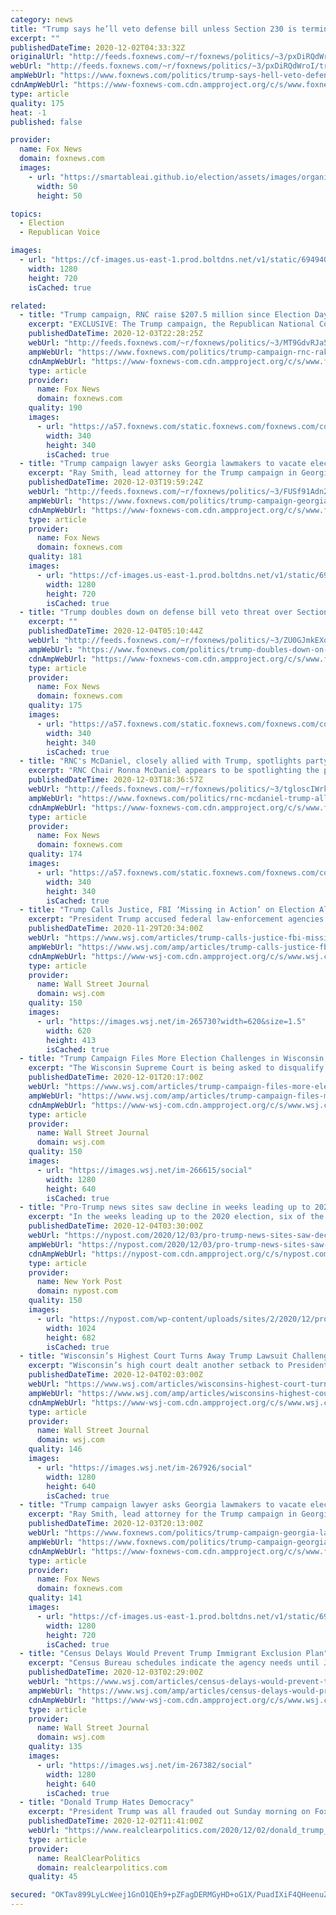 ```yaml
---
category: news
title: "Trump says he’ll veto defense bill unless Section 230 is terminated"
excerpt: ""
publishedDateTime: 2020-12-02T04:33:32Z
originalUrl: "http://feeds.foxnews.com/~r/foxnews/politics/~3/pxDiRQdWroI/trump-says-hell-veto-defense-bill-unless-section-230-is-terminated"
webUrl: "http://feeds.foxnews.com/~r/foxnews/politics/~3/pxDiRQdWroI/trump-says-hell-veto-defense-bill-unless-section-230-is-terminated"
ampWebUrl: "https://www.foxnews.com/politics/trump-says-hell-veto-defense-bill-unless-section-230-is-terminated.amp"
cdnAmpWebUrl: "https://www-foxnews-com.cdn.ampproject.org/c/s/www.foxnews.com/politics/trump-says-hell-veto-defense-bill-unless-section-230-is-terminated.amp"
type: article
quality: 175
heat: -1
published: false

provider:
  name: Fox News
  domain: foxnews.com
  images:
    - url: "https://smartableai.github.io/election/assets/images/organizations/foxnews.com-50x50.jpg"
      width: 50
      height: 50

topics:
  - Election
  - Republican Voice

images:
  - url: "https://cf-images.us-east-1.prod.boltdns.net/v1/static/694940094001/13932a6d-b1f4-4256-b340-5c4d61f03425/d35c9969-b14d-4f46-8554-8f29dc18efb7/1280x720/match/image.jpg"
    width: 1280
    height: 720
    isCached: true

related:
  - title: "Trump campaign, RNC raise $207.5 million since Election Day"
    excerpt: "EXCLUSIVE: The Trump campaign, the Republican National Committee, their joint-fundraising committees and President Trump’s new PAC Save America raised a whopping $207.5 million since Election Day, Fox News has learned."
    publishedDateTime: 2020-12-03T22:28:25Z
    webUrl: "http://feeds.foxnews.com/~r/foxnews/politics/~3/MT9GdvRJa5M/trump-campaign-rnc-rake-in-207-5-million-since-election-day"
    ampWebUrl: "https://www.foxnews.com/politics/trump-campaign-rnc-rake-in-207-5-million-since-election-day.amp"
    cdnAmpWebUrl: "https://www-foxnews-com.cdn.ampproject.org/c/s/www.foxnews.com/politics/trump-campaign-rnc-rake-in-207-5-million-since-election-day.amp"
    type: article
    provider:
      name: Fox News
      domain: foxnews.com
    quality: 190
    images:
      - url: "https://a57.foxnews.com/static.foxnews.com/foxnews.com/content/uploads/2020/10/340/340/brooke-singman-headshot.jpg?ve=1&tl=1"
        width: 340
        height: 340
        isCached: true
  - title: "Trump campaign lawyer asks Georgia lawmakers to vacate election results, choose electors"
    excerpt: "Ray Smith, lead attorney for the Trump campaign in Georgia, announced Thursday before the Georgia State Senate Judiciary Subcommittee that the campaign will be filing a petition to contest the results of the 2020 presidential election."
    publishedDateTime: 2020-12-03T19:59:24Z
    webUrl: "http://feeds.foxnews.com/~r/foxnews/politics/~3/FUSf91Adn2U/trump-campaign-georgia-lawsuit-vacate-election-results"
    ampWebUrl: "https://www.foxnews.com/politics/trump-campaign-georgia-lawsuit-vacate-election-results.amp"
    cdnAmpWebUrl: "https://www-foxnews-com.cdn.ampproject.org/c/s/www.foxnews.com/politics/trump-campaign-georgia-lawsuit-vacate-election-results.amp"
    type: article
    provider:
      name: Fox News
      domain: foxnews.com
    quality: 181
    images:
      - url: "https://cf-images.us-east-1.prod.boltdns.net/v1/static/694940094001/35333bfd-ffdf-4a5c-bdd7-a56ccc453d9b/e8e632a2-e2f0-4099-b7b3-e9ebedad09f6/1280x720/match/image.jpg"
        width: 1280
        height: 720
        isCached: true
  - title: "Trump doubles down on defense bill veto threat over Section 230"
    excerpt: ""
    publishedDateTime: 2020-12-04T05:10:44Z
    webUrl: "http://feeds.foxnews.com/~r/foxnews/politics/~3/ZU0GJmkEXoM/trump-doubles-down-on-defense-bill-veto-threat-over-section-230"
    ampWebUrl: "https://www.foxnews.com/politics/trump-doubles-down-on-defense-bill-veto-threat-over-section-230.amp"
    cdnAmpWebUrl: "https://www-foxnews-com.cdn.ampproject.org/c/s/www.foxnews.com/politics/trump-doubles-down-on-defense-bill-veto-threat-over-section-230.amp"
    type: article
    provider:
      name: Fox News
      domain: foxnews.com
    quality: 175
    images:
      - url: "https://a57.foxnews.com/static.foxnews.com/foxnews.com/content/uploads/2018/09/340/340/demarche.jpg?ve=1&tl=1"
        width: 340
        height: 340
        isCached: true
  - title: "RNC's McDaniel, closely allied with Trump, spotlights party's neutrality"
    excerpt: "RNC Chair Ronna McDaniel appears to be spotlighting the party's neutrality going forward after President Trump leaves the White House on Jan. 20."
    publishedDateTime: 2020-12-03T18:36:57Z
    webUrl: "http://feeds.foxnews.com/~r/foxnews/politics/~3/tgloscIWrkk/rnc-mcdaniel-trump-ally-party-neutrality"
    ampWebUrl: "https://www.foxnews.com/politics/rnc-mcdaniel-trump-ally-party-neutrality.amp"
    cdnAmpWebUrl: "https://www-foxnews-com.cdn.ampproject.org/c/s/www.foxnews.com/politics/rnc-mcdaniel-trump-ally-party-neutrality.amp"
    type: article
    provider:
      name: Fox News
      domain: foxnews.com
    quality: 174
    images:
      - url: "https://a57.foxnews.com/static.foxnews.com/foxnews.com/content/uploads/2019/03/340/340/PaulSteinhauser.jpg?ve=1&tl=1"
        width: 340
        height: 340
        isCached: true
  - title: "Trump Calls Justice, FBI ‘Missing in Action’ on Election Allegations"
    excerpt: "President Trump accused federal law-enforcement agencies run by his own appointees of ignoring his unproven claims of mass election fraud, as his legal setbacks continued to mount."
    publishedDateTime: 2020-11-29T20:34:00Z
    webUrl: "https://www.wsj.com/articles/trump-calls-justice-fbi-missing-in-action-on-election-allegations-11606680518"
    ampWebUrl: "https://www.wsj.com/amp/articles/trump-calls-justice-fbi-missing-in-action-on-election-allegations-11606680518"
    cdnAmpWebUrl: "https://www-wsj-com.cdn.ampproject.org/c/s/www.wsj.com/amp/articles/trump-calls-justice-fbi-missing-in-action-on-election-allegations-11606680518"
    type: article
    provider:
      name: Wall Street Journal
      domain: wsj.com
    quality: 150
    images:
      - url: "https://images.wsj.net/im-265730?width=620&size=1.5"
        width: 620
        height: 413
        isCached: true
  - title: "Trump Campaign Files More Election Challenges in Wisconsin, Michigan"
    excerpt: "The Wisconsin Supreme Court is being asked to disqualify more than 200,000 mail-in ballots; a Michigan judge’s decision dismissing claims is appealed."
    publishedDateTime: 2020-12-01T20:17:00Z
    webUrl: "https://www.wsj.com/articles/trump-campaign-files-more-election-challenges-in-wisconsin-michigan-11606849219?mod=business_minor_pos5"
    ampWebUrl: "https://www.wsj.com/amp/articles/trump-campaign-files-more-election-challenges-in-wisconsin-michigan-11606849219"
    cdnAmpWebUrl: "https://www-wsj-com.cdn.ampproject.org/c/s/www.wsj.com/amp/articles/trump-campaign-files-more-election-challenges-in-wisconsin-michigan-11606849219"
    type: article
    provider:
      name: Wall Street Journal
      domain: wsj.com
    quality: 150
    images:
      - url: "https://images.wsj.net/im-266615/social"
        width: 1280
        height: 640
        isCached: true
  - title: "Pro-Trump news sites saw decline in weeks leading up to 2020 election"
    excerpt: "In the weeks leading up to the 2020 election, six of the top 20 conservative news sites were slammed by surprise declines in traffic compared to a year ago, according to data made public this"
    publishedDateTime: 2020-12-04T03:30:00Z
    webUrl: "https://nypost.com/2020/12/03/pro-trump-news-sites-saw-decline-leading-up-to-election/"
    ampWebUrl: "https://nypost.com/2020/12/03/pro-trump-news-sites-saw-decline-leading-up-to-election/amp/"
    cdnAmpWebUrl: "https://nypost-com.cdn.ampproject.org/c/s/nypost.com/2020/12/03/pro-trump-news-sites-saw-decline-leading-up-to-election/amp/"
    type: article
    provider:
      name: New York Post
      domain: nypost.com
    quality: 150
    images:
      - url: "https://nypost.com/wp-content/uploads/sites/2/2020/12/pro-trump-sites.jpg?quality=90&strip=all&w=1024"
        width: 1024
        height: 682
        isCached: true
  - title: "Wisconsin’s Highest Court Turns Away Trump Lawsuit Challenging Election Defeat"
    excerpt: "Wisconsin’s high court dealt another setback to President Trump’s efforts to overturn his defeat to President-elect Biden, turning away a lawsuit challenging the validity of hundreds of thousands of mail-in ballots."
    publishedDateTime: 2020-12-04T02:03:00Z
    webUrl: "https://www.wsj.com/articles/wisconsins-highest-court-turns-away-trump-lawsuit-challenging-election-defeat-11607029393"
    ampWebUrl: "https://www.wsj.com/amp/articles/wisconsins-highest-court-turns-away-trump-lawsuit-challenging-election-defeat-11607029393"
    cdnAmpWebUrl: "https://www-wsj-com.cdn.ampproject.org/c/s/www.wsj.com/amp/articles/wisconsins-highest-court-turns-away-trump-lawsuit-challenging-election-defeat-11607029393"
    type: article
    provider:
      name: Wall Street Journal
      domain: wsj.com
    quality: 146
    images:
      - url: "https://images.wsj.net/im-267926/social"
        width: 1280
        height: 640
        isCached: true
  - title: "Trump campaign lawyer asks Georgia lawmakers to vacate election results, choose electors"
    excerpt: "Ray Smith, lead attorney for the Trump campaign in Georgia, announced Thursday before the Georgia State Senate Judiciary Subcommittee that the campaign will be filing a petition to contest the results of the 2020 presidential election."
    publishedDateTime: 2020-12-03T20:13:00Z
    webUrl: "https://www.foxnews.com/politics/trump-campaign-georgia-lawsuit-vacate-election-results"
    ampWebUrl: "https://www.foxnews.com/politics/trump-campaign-georgia-lawsuit-vacate-election-results.amp"
    cdnAmpWebUrl: "https://www-foxnews-com.cdn.ampproject.org/c/s/www.foxnews.com/politics/trump-campaign-georgia-lawsuit-vacate-election-results.amp"
    type: article
    provider:
      name: Fox News
      domain: foxnews.com
    quality: 141
    images:
      - url: "https://cf-images.us-east-1.prod.boltdns.net/v1/static/694940094001/35333bfd-ffdf-4a5c-bdd7-a56ccc453d9b/e8e632a2-e2f0-4099-b7b3-e9ebedad09f6/1280x720/match/image.jpg"
        width: 1280
        height: 720
        isCached: true
  - title: "Census Delays Would Prevent Trump Immigrant Exclusion Plan"
    excerpt: "Census Bureau schedules indicate the agency needs until Jan. 23 to complete the 2020 count and transmit apportionment figures to the president, a House committee said."
    publishedDateTime: 2020-12-03T02:29:00Z
    webUrl: "https://www.wsj.com/articles/census-delays-would-prevent-trump-immigrant-exclusion-plan-11606951208"
    ampWebUrl: "https://www.wsj.com/amp/articles/census-delays-would-prevent-trump-immigrant-exclusion-plan-11606951208"
    cdnAmpWebUrl: "https://www-wsj-com.cdn.ampproject.org/c/s/www.wsj.com/amp/articles/census-delays-would-prevent-trump-immigrant-exclusion-plan-11606951208"
    type: article
    provider:
      name: Wall Street Journal
      domain: wsj.com
    quality: 135
    images:
      - url: "https://images.wsj.net/im-267382/social"
        width: 1280
        height: 640
        isCached: true
  - title: "Donald Trump Hates Democracy"
    excerpt: "President Trump was all frauded out Sunday morning on Fox News: This election was a total fraud. And: This is the greatest fraud in the history of our country, from an electoral standpoint. And: This is a fraud against the American people."
    publishedDateTime: 2020-12-02T11:41:00Z
    webUrl: "https://www.realclearpolitics.com/2020/12/02/donald_trump_hates_democracy_530479.html#!"
    type: article
    provider:
      name: RealClearPolitics
      domain: realclearpolitics.com
    quality: 45

secured: "OKTav899LyLcWeej1GnO1QEh9+pZFagDERMGyHD+oG1X/PuadIXiF4QHeenuZMNsL/e7VXxKe1hyNokwoRZPhCWf0DEN4oXwLSeS1LJfP34UG4+fsF6zsCueu3Opux+63c4iduTMcZX71nPq19FGrntP/ga3jurztjlpQrgeRTmkW38KDcH4jV6ZufgZLPt2CyiD+qipfNv6KBOZRpLApDxEPM/pEaAbM0vfOceRqIoLgOa6EGXBFr8TonhOglOkFX4y3RjQK13Rs+wbOeJlNadlfI3O3N8mIp1q5rqvebORg76p4aIi+VTYKhDHWnQM/JkR4cY39QPnDLR/vW4DboD2pDxmVWxBkLF0gAU5b8k=;feMU1OF0uyyQiPPv5sJMYg=="
---
```


